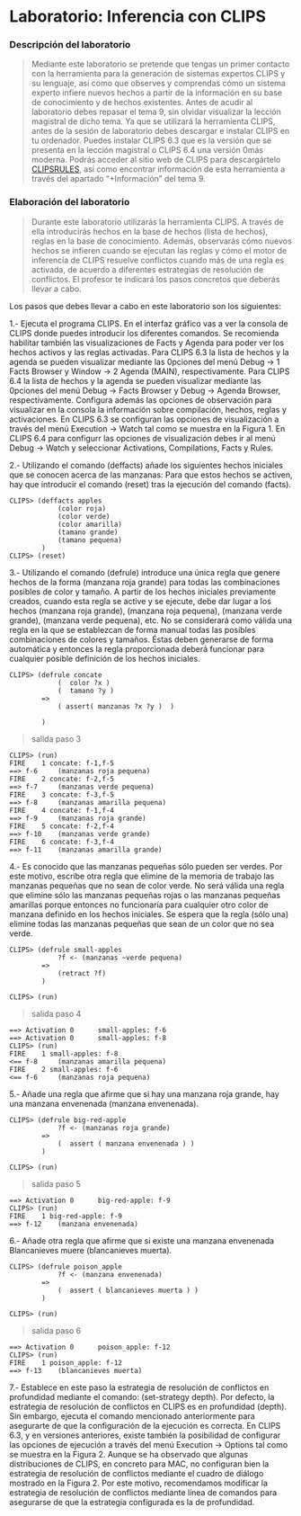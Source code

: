 # Laboratorio: Inferencia con CLIPS 
### Descripción del laboratorio

> Mediante este laboratorio se pretende que tengas un primer contacto con la herramienta para la generación de sistemas expertos CLIPS y su lenguaje, así como que observes y comprendas cómo un sistema experto infiere nuevos hechos a partir de la información en su base de conocimiento y de hechos existentes.
Antes de acudir al laboratorio debes repasar el tema 9, sin olvidar visualizar la lección magistral de dicho tema. Ya que se utilizará la herramienta CLIPS, antes de la sesión de laboratorio debes descargar e instalar CLIPS en tu ordenador. Puedes instalar CLIPS 6.3 que es la versión que se presenta en la lección magistral o CLIPS 6.4 una versión 0más moderna. Podrás acceder al sitio web de CLIPS para descargártelo [CLIPSRULES](http://www.clipsrules.net/), así como encontrar información de esta herramienta a través del apartado “+Información” del tema 9.

### Elaboración del laboratorio
> Durante este laboratorio utilizarás la herramienta CLIPS. A través de ella introducirás hechos en la base de hechos (lista de hechos), reglas en la base de conocimiento. Además, observarás cómo nuevos hechos se infieren cuando se ejecutan las reglas y cómo el motor de inferencia de CLIPS resuelve conflictos cuando más de una regla es activada, de acuerdo a diferentes estrategias de resolución de conflictos. El profesor te indicará los pasos concretos que deberás llevar a cabo.

Los pasos que debes llevar a cabo en este laboratorio son los siguientes:

1.-	Ejecuta el programa CLIPS. En el interfaz gráfico vas a ver la consola de CLIPS donde puedes introducir los diferentes comandos. Se recomienda habilitar también las visualizaciones de Facts y Agenda para poder ver los hechos activos y las reglas activadas. Para CLIPS 6.3 la lista de hechos y la agenda se pueden visualizar mediante las 0pciones del menú Debug -> 1 Facts Browser y Window -> 2 Agenda (MAIN), respectivamente. Para CLIPS 6.4 la lista de hechos y la agenda se pueden visualizar mediante las 0pciones del menú Debug -> Facts Browser y Debug -> Agenda Browser, respectivamente. Configura además las opciones de observación para visualizar en la consola la información sobre compilación, hechos, reglas y activaciones. En CLIPS 6.3 se configuran las opciones de visualización a través del menú Execution  -> Watch tal como se muestra en la Figura 1. En CLIPS 6.4 para configurr las opciones de visualización debes ir al menú Debug -> Watch  y seleccionar Activations, Compilations, Facts y Rules.

2.-	Utilizando el comando (deffacts) añade los siguientes hechos iniciales que se conocen acerca de las manzanas: 
Para que estos hechos se activen, hay que introducir el comando (reset) tras la ejecución del comando (facts).

````JS 
CLIPS> (deffacts apples
            (color roja) 
            (color verde) 
            (color amarilla) 
            (tamano grande) 
            (tamano pequena)
        )
CLIPS> (reset)
```` 

3.- Utilizando el comando (defrule) introduce una única regla que genere hechos de la forma (manzana roja grande) para todas las combinaciones posibles de color y tamaño. A partir de los hechos iniciales previamente creados, cuando esta regla se active y se ejecute, debe dar lugar a los hechos (manzana roja grande), (manzana roja pequena), (manzana verde grande), (manzana verde pequena), etc. No se considerará como válida una regla en la que se establezcan de forma manual todas las posibles combinaciones de colores y tamaños. Éstas deben generarse de forma automática y entonces la regla proporcionada deberá funcionar para cualquier posible definición de los hechos iniciales. 


````JS 
CLIPS> (defrule concate
            (  color ?x )
            (  tamano ?y )
        => 
            ( assert( manzanas ?x ?y )  )
     
        )
````
> salida paso 3
````CONSOLE
CLIPS> (run)
FIRE    1 concate: f-1,f-5
==> f-6     (manzanas roja pequena)
FIRE    2 concate: f-2,f-5
==> f-7     (manzanas verde pequena)
FIRE    3 concate: f-3,f-5
==> f-8     (manzanas amarilla pequena)
FIRE    4 concate: f-1,f-4
==> f-9     (manzanas roja grande)
FIRE    5 concate: f-2,f-4
==> f-10    (manzanas verde grande)
FIRE    6 concate: f-3,f-4
==> f-11    (manzanas amarilla grande)
````

4.-	Es conocido que las manzanas pequeñas sólo pueden ser verdes. Por este motivo, escribe otra regla que elimine de la memoria de trabajo las manzanas pequeñas que no sean de color verde. No será válida una regla que elimine sólo las manzanas pequeñas rojas o las manzanas pequeñas amarillas porque entonces no funcionaría para cualquier otro color de manzana definido en los hechos iniciales. Se espera que la regla (sólo una) elimine todas las manzanas pequeñas que sean de un color que no sea verde.


````JS 
CLIPS> (defrule small-apples
            ?f <- (manzanas ~verde pequena)
        =>
            (retract ?f)
        )

CLIPS> (run)
````

> salida paso 4

````console
==> Activation 0      small-apples: f-6
==> Activation 0      small-apples: f-8
CLIPS> (run)
FIRE    1 small-apples: f-8
<== f-8     (manzanas amarilla pequena)
FIRE    2 small-apples: f-6
<== f-6     (manzanas roja pequena)
````

5.-	Añade una regla que afirme que si hay una manzana roja grande, hay una manzana envenenada (manzana envenenada).

 
````JS 
CLIPS> (defrule big-red-apple
            ?f <- (manzanas roja grande)
        =>
            (  assert ( manzana envenenada ) )
        )

CLIPS> (run)
````
 > salida paso 5
 
 ````console
 ==> Activation 0      big-red-apple: f-9
 CLIPS> (run)
 FIRE    1 big-red-apple: f-9
 ==> f-12    (manzana envenenada)
 ````
 
6.-	Añade otra regla que afirme que si existe una manzana envenenada Blancanieves muere (blancanieves muerta).

 ````JS 
 CLIPS> (defrule poison_apple
             ?f <- (manzana envenenada)
         =>
             (  assert ( blancanieves muerta ) )
         )
 
 CLIPS> (run)
 ````
 > salida paso 6
 
 ````console
==> Activation 0      poison_apple: f-12
CLIPS> (run)
FIRE    1 poison_apple: f-12
==> f-13    (blancanieves muerta)
````

7.-	Establece en este paso la estrategia de resolución de conflictos en profundidad mediante el comando: (set-strategy depth). Por defecto, la estrategia de resolución de conflictos en CLIPS es en profundidad (depth). Sin embargo, ejecuta el comando mencionado anteriormente para asegurarte de que la configuración de la ejecución es correcta. En CLIPS 6.3, y en versiones anteriores, existe también la posibilidad de configurar las opciones de ejecución a través del menú Execution -> Options tal como se muestra en la Figura 2. Aunque se ha observado que algunas distribuciones de CLIPS, en concreto para MAC, no configuran bien la estrategia de resolución de conflictos mediante el cuadro de diálogo mostrado en la Figura 2. Por este motivo, recomendamos modificar la estrategia de resolución de conflictos mediante línea de comandos para asegurarse de que la estrategia configurada es la de profundidad. 

 

 